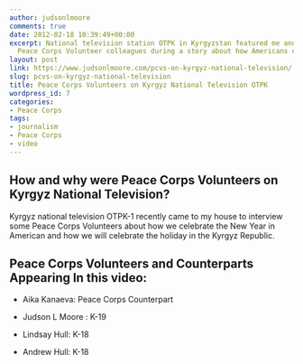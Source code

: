 ```yaml
---
author: judsonlmoore
comments: true
date: 2012-02-18 10:39:49+00:00
excerpt: National television station OTPK in Kyrgyzstan featured me and some of my
  Peace Corps Volunteer colleagues during a story about how Americans celebrate NYE.
layout: post
link: https://www.judsonlmoore.com/pcvs-on-kyrgyz-national-television/
slug: pcvs-on-kyrgyz-national-television
title: Peace Corps Volunteers on Kyrgyz National Television OTPK
wordpress_id: 7
categories:
- Peace Corps
tags:
- journalism
- Peace Corps
- video
---
```


## How and why were Peace Corps Volunteers on Kyrgyz National Television?


Kyrgyz national television ОТРК-1 recently came to my house to interview some Peace Corps Volunteers about how we celebrate the New Year in American and how we will celebrate the holiday in the Kyrgyz Republic.




## Peace Corps Volunteers and Counterparts Appearing In this video:





 	
  * Aika Kanaeva: Peace Corps Counterpart

 	
  * Judson L Moore : K-19

 	
  * Lindsay Hull: K-18

 	
  * Andrew Hull: K-18



